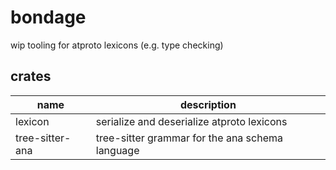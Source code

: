 # bondage

wip tooling for atproto lexicons (e.g. type checking)

## crates

|name|description|
|-|-|
|lexicon|serialize and deserialize atproto lexicons|
|tree-sitter-ana|tree-sitter grammar for the ana schema language|